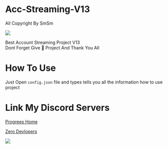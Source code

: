 # Acc-Streaming-V13
All Copyright By SmSm

<img src = "https://discord.c99.nl/widget/theme-2/349942964904001546.png"></div>

Best Account Streaming Project V13  
Dont Forget Give 🌟 Project And Thank You All

# How To Use
Just Open ``config.json`` file and types tells you all the information how to use project






# Link My Discord Servers

[Progrees Home](https://discord.gg/JjUc7G7kwV)

[Zero Devlopers](https://discord.gg/7MaVp5HCSh)

<a href="https://discord.gg/RMEQSbMtEk"><img src="https://discord.com/api/guilds/496754973883760650/widget.png?style=banner3"></a>
